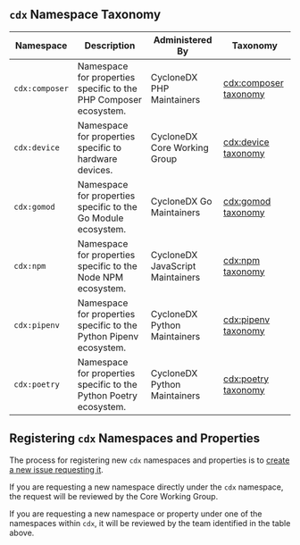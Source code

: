 ## `cdx` Namespace Taxonomy

| Namespace | Description | Administered By | Taxonomy |
| --- | --- | --- | --- |
| `cdx:composer` | Namespace for properties specific to the PHP Composer ecosystem. | CycloneDX PHP Maintainers | [cdx:composer taxonomy](cdx/composer.md) |
| `cdx:device` | Namespace for properties specific to hardware devices. | CycloneDX Core Working Group | [cdx:device taxonomy](cdx/device.md) |
| `cdx:gomod` | Namespace for properties specific to the Go Module ecosystem. | CycloneDX Go Maintainers | [cdx:gomod taxonomy](cdx/gomod.md) |
| `cdx:npm` | Namespace for properties specific to the Node NPM ecosystem. | CycloneDX JavaScript Maintainers | [cdx:npm taxonomy](cdx/npm.md) |
| `cdx:pipenv` | Namespace for properties specific to the Python Pipenv ecosystem. | CycloneDX Python Maintainers | [cdx:pipenv taxonomy](cdx/pipenv.md) |
| `cdx:poetry` | Namespace for properties specific to the Python Poetry ecosystem. | CycloneDX Python Maintainers | [cdx:poetry taxonomy](cdx/poetry.md) |

## Registering `cdx` Namespaces and Properties

The process for registering new `cdx` namespaces and properties is to
[create a new issue requesting it](https://github.com/CycloneDX/cyclonedx-property-taxonomy/issues/new/choose).

If you are requesting a new namespace directly under the `cdx` namespace,
the request will be reviewed by the Core Working Group.

If you are requesting a new namespace or property under one of the
namespaces within `cdx`, it will be reviewed by the team identified in the
table above.

